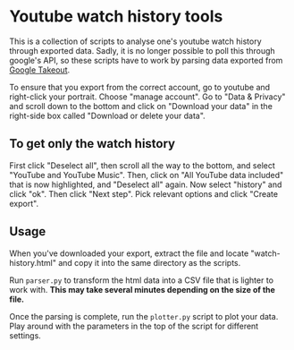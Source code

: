 # Youtube watch history tools

This is a collection of scripts to analyse one's youtube watch history through exported data. Sadly, it is no longer possible to poll this through google's API, so these scripts have to work by parsing data exported from [Google Takeout](https://takeout.google.com/).

To ensure that you export from the correct account, go to youtube and right-click your portrait. Choose "manage account". Go to "Data & Privacy" and scroll down to the bottom and click on "Download your data" in the right-side box called "Download or delete your data".

## To get only the watch history

First click "Deselect all", then scroll all the way to the bottom, and select "YouTube and YouTube Music". Then, click on "All YouTube data included" that is now highlighted, and "Deselect all" again. Now select "history" and click "ok". Then click "Next step". Pick relevant options and click "Create export".

## Usage

When you've downloaded your export, extract the file and locate "watch-history.html" and copy it into the same directory as the scripts.

Run `parser.py` to transform the html data into a CSV file that is lighter to work with. **This may take several minutes depending on the size of the file.**

Once the parsing is complete, run the `plotter.py` script to plot your data. Play around with the parameters in the top of the script for different settings.
